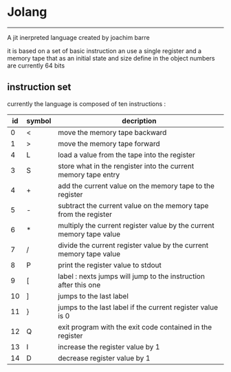 # Jolang
---

A jit inerpreted language created by joachim barre

it is based on a set of basic instruction an use a single register and a memory tape that as an initial state and size define in the object 
numbers are currently 64 bits

## instruction set

currently the language is composed of ten instructions :

| id | symbol | decription                                                                          |
| -- | --     | --                                                                                  |
| 0  | <      | move the memory tape backward                                                       |
| 1  | >      | move the memory tape forward                                                        |
| 4  | L      | load a value from the tape into the register                                        |
| 3  | S      | store what in the rengister into the current memory tape entry                      |
| 4  | +      | add the current value on the memory tape to the register                            |
| 5  | -      | subtract the current value on the memory tape from the register                     |
| 6  | *      | multiply the current register value by the current memory tape value                |
| 7  | /      | divide the current register value by the current memory tape value                  |
| 8  | P      | print the register value to stdout                                                  |
| 9  | [      | label : nexts jumps will jump to the instruction after this one                     | 
| 10 | ]      | jumps to the last label                                                             |
| 11 | }      | jumps to the last label if the current register value is 0                          |
| 12 | Q      | exit program with the exit code contained in the register                           |
| 13 | I      | increase the register value by 1                                                    |
| 14 | D      | decrease register value by 1                                                        |
